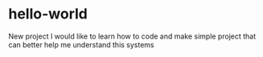 # hello-world
New project 
I would like to learn how to code and make simple project that can better help me understand this systems
